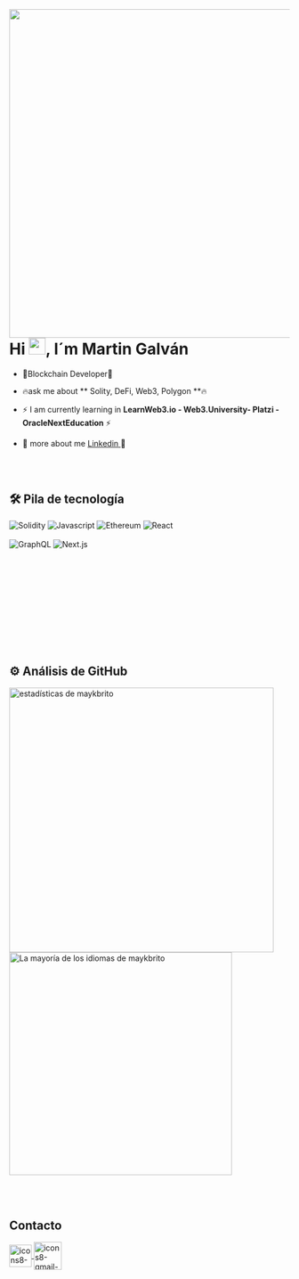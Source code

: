 <img align="right" height="590em" src="https://i.ibb.co/M2mchMS/Group.png"/>
<h1 align="left">Hi <img src="https://raw.githubusercontent.com/kaueMarques/kaueMarques/master/hi.gif" height="30px">, I´m Martin Galván</h1>

- 🚀Blockchain Developer🚀

- 🔥ask me about ** Solity, DeFi, Web3, Polygon **🔥

- ⚡ I am currently learning in **LearnWeb3.io - Web3.University- Platzi - OracleNextEducation** ⚡

- 🦄 more about me [Linkedin ](https://www.linkedin.com/in/martingalvan1/) 🦄

<br><br>
## 🛠  Pila de tecnología
![Solidity](https://img.shields.io/twitter/url?label=solidity&logo=solidity&style=plastic&url=https%3A%2F%2Fimg.shields.io%2Ftwitter%2Furl%3Flabel%3Dsolidity%26logo%3Dsolidity%26style%3Dplastic) 
![Javascript](https://img.shields.io/twitter/url?label=javascript&logo=javascript&style=plastic&url=https%3A%2F%2Fimg.shields.io%2Ftwitter%2Furl%3Flabel%3Dsolidity%26logo%3Dsolidity%26style%3Dplastic)
![Ethereum](https://img.shields.io/twitter/url?label=ethereum&logo=ethereum&style=plastic&url=https%3A%2F%2Fimg.shields.io%2Ftwitter%2Furl%3Flabel%3Dsolidity%26logo%3Dsolidity%26style%3Dplastic)
![React](https://img.shields.io/twitter/url?label=react&logo=react&style=plastic&url=https%3A%2F%2Fimg.shields.io%2Ftwitter%2Furl%3Flabel%3Dsolidity%26logo%3Dsolidity%26style%3Dplastic)
<br><br>
![GraphQL](https://img.shields.io/twitter/url?label=grapqhql&logo=graphql&style=plastic&url=https%3A%2F%2Fimg.shields.io%2Ftwitter%2Furl%3Flabel%3Dsolidity%26logo%3Dsolidity%26style%3Dplastic)
![Next.js](https://img.shields.io/twitter/url?label=next&logo=next.js&style=plastic&url=https%3A%2F%2Fimg.shields.io%2Ftwitter%2Furl%3Flabel%3Dsolidity%26logo%3Dsolidity%26style%3Dplastic)

<br><br>

<br><br>

<br><br>
<br><br>

## ⚙️  Análisis de GitHub
<p align="izquierda">
<img width="475em" src="https://github-readme-stats.vercel.app/api?username=maykbrito&show_icons=true&theme=vision-friendly-dark" alt="estadísticas de maykbrito"/>
<img width="400em" src="https://github-readme-stats.vercel.app/api/top-langs/?username=maykbrito&layout=compact&theme=vision-friendly-dark" alt="La mayoría de los idiomas de maykbrito" />
</p>


<br><br>

##  Contacto

<p align="izquierda" estilo="fondo:amarillo">
<a href="lkn.galvan.martin@gmail.com" target="_blank">
  <img align="center" height="40em" width="40em" src="https://i.ibb.co/54FpNSH/icons8-gmail-240.png" alt="icons8-gmail-240" alt="codepen"/>
  <img align="center" height="50em" width="50em" src="https://i.ibb.co/MDpMLPg/icons8-linkedin-240.png" alt="icons8-gmail-240" alt="codepen"/>
</a>
</p>



